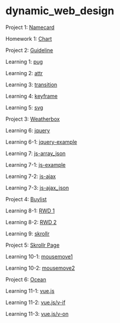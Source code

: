 # dynamic_web_design

Project 1: [Namecard](https://birteliu.github.io/dynamic_web_design/namecard)

Homework 1: [Chart](https://birteliu.github.io/dynamic_web_design/chart)

Project 2: [Guideline](https://birteliu.github.io/dynamic_web_design/guideline)

Learning 1: [pug](https://birteliu.github.io/dynamic_web_design/try/try1_pug/test.html)

Learning 2: [attr](https://birteliu.github.io/dynamic_web_design/try/try2_attr/)

Learning 3: [transition](https://birteliu.github.io/dynamic_web_design/try/try3_transition/)

Learning 4: [keyframe](https://birteliu.github.io/dynamic_web_design/try/try4_keyframe/)

Learning 5: [svg](https://birteliu.github.io/dynamic_web_design/try/try5_svg/)

Project 3: [Weatherbox](https://birteliu.github.io/dynamic_web_design/weather_box)

Learning 6: [jquery](https://birteliu.github.io/dynamic_web_design/try/try6_jquery/)

Learning 6-1: [jquery-example](https://birteliu.github.io/dynamic_web_design/try/try6_jquery/example/index.html)

Learning 7: [js-array_json](https://birteliu.github.io/dynamic_web_design/try/try7_js/array_json/)

Learning 7-1: [js-example](https://birteliu.github.io/dynamic_web_design/try/try7_js/example/)

Learning 7-2: [js-ajax](https://birteliu.github.io/dynamic_web_design/try/try7_js/ajax/)

Learning 7-3: [js-ajax_json](https://birteliu.github.io/dynamic_web_design/try/try7_js/ajax_json/)

Project 4: [Buylist](https://birteliu.github.io/dynamic_web_design/buylist/)

Learning 8-1: [RWD 1](https://birteliu.github.io/dynamic_web_design/try/try8_rwd/rwd1)

Learning 8-2: [RWD 2](https://birteliu.github.io/dynamic_web_design/try/try8_rwd/rwd2)

Learning 9: [skrollr](https://birteliu.github.io/dynamic_web_design/try/try9_skrollr/)

Project 5: [Skrollr Page](https://birteliu.github.io/dynamic_web_design/skrollr/)

Learning 10-1: [mousemove1](https://birteliu.github.io/dynamic_web_design/try/try10_mousemove/index.html)

Learning 10-2: [mousemove2](https://birteliu.github.io/dynamic_web_design/try/try10_mousemove/index2.html)

Project 6: [Ocean](https://birteliu.github.io/dynamic_web_design/ocean/index.html)

Learning 11-1: [vue.js](https://birteliu.github.io/dynamic_web_design/try/try11_vue/)

Learning 11-2: [vue.js/v-if](https://birteliu.github.io/dynamic_web_design/try/try11_vue/vue_vif/)

Learning 11-3: [vue.js/v-on](https://birteliu.github.io/dynamic_web_design/try/try11_vue/vue_von/)
